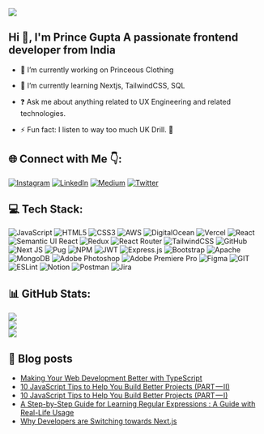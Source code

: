 [![](https://visitcount.itsvg.in/api?id=myselfprincee&icon=0&color=1)](https://visitcount.itsvg.in)
## Hi 👋, I'm Prince Gupta A passionate frontend developer from India


- 🔭 I’m currently working on Princeous Clothing

- 🌱 I’m currently learning Nextjs, TailwindCSS, SQL 

- ❓ Ask me about anything related to UX Engineering and related technologies.

- ⚡ Fun fact: I listen to way too much UK Drill. 👾



## 🌐 Connect with Me 👇:
[![Instagram](https://user-images.githubusercontent.com/99184393/195982647-048bc778-f82d-427c-b28b-78b1156d158d.png)](https://instagram.com/_princeguptaaa) [![LinkedIn](https://www.google.com/url?sa=i&url=https%3A%2F%2Fgithub.com%2FMartsTech%2Flinkedin-clone&psig=AOvVaw11LeRU-QTuftSk0j1l7xvN&ust=1694169670392000&source=images&cd=vfe&opi=89978449&ved=0CBAQjRxqFwoTCKjVvf2nmIEDFQAAAAAdAAAAABAE)](https://linkedin.com/in/princeee) [![Medium](https://img.shields.io/badge/Medium-12100E?logo=medium&logoColor=white)](https://medium.com/@princeee) [![Twitter](https://www.google.com/url?sa=i&url=https%3A%2F%2Fwww.pngguru.in%2Fimage%2Ftwitter-x-logo-png-free-download&psig=AOvVaw1fFzjHRNASB9PHSzfFR_aN&ust=1694169732806000&source=images&cd=vfe&opi=89978449&ved=0CBAQjRxqFwoTCPi98JqomIEDFQAAAAAdAAAAABAE)](https://twitter.com/princedevelops) 

## 💻 Tech Stack:
![JavaScript](https://img.shields.io/badge/javascript-%23323330.svg?style=for-the-badge&logo=javascript&logoColor=%23F7DF1E) ![HTML5](https://img.shields.io/badge/html5-%23E34F26.svg?style=for-the-badge&logo=html5&logoColor=white) ![CSS3](https://img.shields.io/badge/css3-%231572B6.svg?style=for-the-badge&logo=css3&logoColor=white) ![AWS](https://img.shields.io/badge/AWS-%23FF9900.svg?style=for-the-badge&logo=amazon-aws&logoColor=white) ![DigitalOcean](https://img.shields.io/badge/DigitalOcean-%230167ff.svg?style=for-the-badge&logo=digitalOcean&logoColor=white) ![Vercel](https://img.shields.io/badge/vercel-%23000000.svg?style=for-the-badge&logo=vercel&logoColor=white) ![React](https://img.shields.io/badge/react-%2320232a.svg?style=for-the-badge&logo=react&logoColor=%2361DAFB) ![Semantic UI React](https://img.shields.io/badge/Semantic%20UI%20React-%2335BDB2.svg?style=for-the-badge&logo=SemanticUIReact&logoColor=white) ![Redux](https://img.shields.io/badge/redux-%23593d88.svg?style=for-the-badge&logo=redux&logoColor=white) ![React Router](https://img.shields.io/badge/React_Router-CA4245?style=for-the-badge&logo=react-router&logoColor=white) ![TailwindCSS](https://img.shields.io/badge/tailwindcss-%2338B2AC.svg?style=for-the-badge&logo=tailwind-css&logoColor=white) ![GitHub](https://img.shields.io/badge/GitHub-%23121011.svg?style=for-the-badge&logo=github&logoColor=white) ![Next JS](https://img.shields.io/badge/Next-black?style=for-the-badge&logo=next.js&logoColor=white) ![Pug](https://img.shields.io/badge/Pug-FFF?style=for-the-badge&logo=pug&logoColor=A86454) ![NPM](https://img.shields.io/badge/NPM-%23000000.svg?style=for-the-badge&logo=npm&logoColor=white) ![JWT](https://img.shields.io/badge/JWT-black?style=for-the-badge&logo=JSON%20web%20tokens) ![Express.js](https://img.shields.io/badge/express.js-%23404d59.svg?style=for-the-badge&logo=express&logoColor=%2361DAFB) ![Bootstrap](https://img.shields.io/badge/bootstrap-%23563D7C.svg?style=for-the-badge&logo=bootstrap&logoColor=white) ![Apache](https://img.shields.io/badge/apache-%23D42029.svg?style=for-the-badge&logo=apache&logoColor=white) ![MongoDB](https://img.shields.io/badge/MongoDB-%234ea94b.svg?style=for-the-badge&logo=mongodb&logoColor=white) ![Adobe Photoshop](https://img.shields.io/badge/adobephotoshop-%2331A8FF.svg?style=for-the-badge&logo=adobephotoshop&logoColor=white) ![Adobe Premiere Pro](https://img.shields.io/badge/Adobe%20Premiere%20Pro-9999FF.svg?style=for-the-badge&logo=Adobe%20Premiere%20Pro&logoColor=white) 	![Figma](https://img.shields.io/badge/figma-%23F24E1E.svg?style=for-the-badge&logo=figma&logoColor=white) ![GIT](https://img.shields.io/badge/Git-fc6d26?style=for-the-badge&logo=git&logoColor=white) ![ESLint](https://img.shields.io/badge/ESLint-4B3263?style=for-the-badge&logo=eslint&logoColor=white) ![Notion](https://img.shields.io/badge/Notion-%23000000.svg?style=for-the-badge&logo=notion&logoColor=white) ![Postman](https://img.shields.io/badge/Postman-FF6C37?style=for-the-badge&logo=postman&logoColor=white) ![Jira](https://img.shields.io/badge/jira-%230A0FFF.svg?style=for-the-badge&logo=jira&logoColor=white)
## 📊 GitHub Stats:
![](https://github-readme-stats.vercel.app/api?username=myselfprincee&theme=react&hide_border=false&include_all_commits=false&count_private=false)<br/>
![](https://github-readme-streak-stats.herokuapp.com/?user=myselfprincee&theme=react&hide_border=false)<br/>
![](https://github-readme-stats.vercel.app/api/top-langs/?username=myselfprincee&theme=react&hide_border=false&include_all_commits=false&count_private=false&layout=compact)



## 📕 Blog posts
<!-- BLOG-POST-LIST:START -->
- [Making Your Web Development Better with TypeScript](https://levelup.gitconnected.com/making-your-web-development-better-with-typescript-ad55286126c5?source=rss-a38b031adb9------2)
- [10 JavaScript Tips to Help You Build Better Projects &lpar;PART — II&rpar;](https://levelup.gitconnected.com/10-javascript-tips-to-help-you-build-better-projects-part-ii-d837252671b1?source=rss-a38b031adb9------2)
- [10 JavaScript Tips to Help You Build Better Projects &lpar;PART — I&rpar;](https://levelup.gitconnected.com/10-javascript-tips-to-help-you-build-better-projects-part-i-f0de2c8239fe?source=rss-a38b031adb9------2)
- [A Step-by-Step Guide for Learning Regular Expressions : A Guide with Real-Life Usage](https://levelup.gitconnected.com/practical-examples-for-learning-regular-expressions-a-guide-with-real-life-usage-46aff5f409ab?source=rss-a38b031adb9------2)
- [Why Developers are Switching towards Next.js](https://levelup.gitconnected.com/why-developers-are-switching-towards-next-js-c97ed7178a5d?source=rss-a38b031adb9------2)
<!-- BLOG-POST-LIST:END -->

